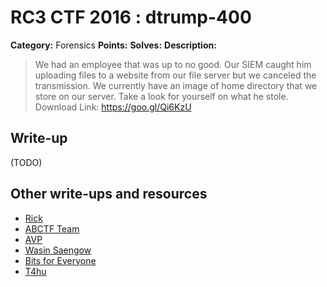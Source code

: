 # RC3 CTF 2016 : dtrump-400

**Category:** Forensics
**Points:**
**Solves:**
**Description:**

> We had an employee that was up to no good. Our SIEM caught him uploading files to a website from our file server but we canceled the transmission. We currently have an image of home directory that we store on our server. Take a look for yourself on what he stole. Download Link: <https://goo.gl/Qi6KzU>

## Write-up

(TODO)

## Other write-ups and resources

* [Rick](https://github.com/rickvg/RC3-Fall-CTF-2016-write-ups/tree/master/Write-up-Dirty-Birdy)
* [ABCTF Team](https://blog.abctf.xyz/rc3-fall-ctf-writeups/)
* [AVP](http://notes.avp42.com/ctf/rc3-2016/2016/11/21/rc3-2016-forensics-400.html)
* [Wasin Saengow](http://chrsow.github.io/story/2016/11/21/rc3-ctf-2016-forensics-400.html)
* [Bits for Everyone](https://github.com/bitsforeveryone/write-ups/blob/master/RC3/writeup%20dtrump.pdf)
* [T4hu](https://ctftime.org/writeup/4768)
